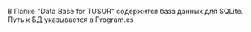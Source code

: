 В Папке "Data Base for TUSUR" содержится база данных для SQLite. Путь к БД указывается в Program.cs
